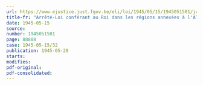 ```yaml
---
url: https://www.ejustice.just.fgov.be/eli/loi/1945/05/15/1945051501/justel
title-fr: "Arrêté-Loi conférant au Roi dans les régions annexées à l'Allemagne pendant l'occupation, les pouvoirs dévolus aux autorités subordonnées en matière de nominations, de mesures disciplinaires et de mesures administratives de mise en disponibilité du personnel de l'enseignement primaire et étendant, dans les mêmes régions, la durée de l'obligation scolaire"
date: 1945-05-15
source:
number: 1945051501
page: 88888
case: 1945-05-15/32
publication: 1945-05-28
starts:
modifies:
pdf-original:
pdf-consolidated:
---
```


